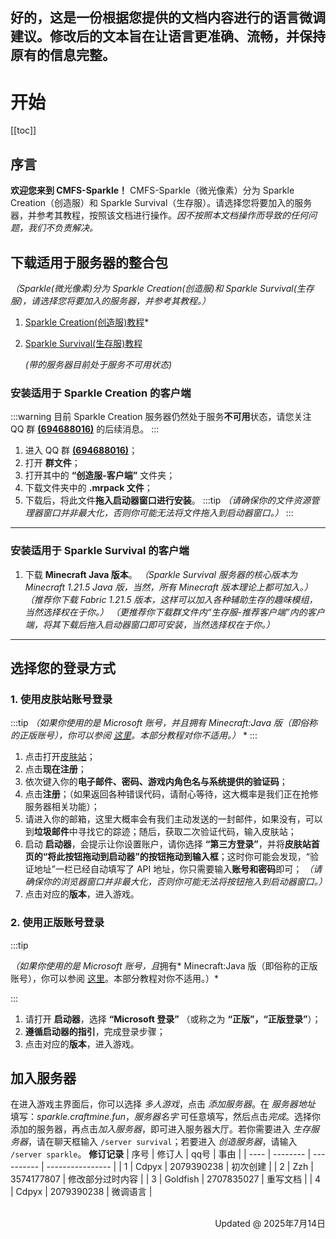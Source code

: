 好的，这是一份根据您提供的文档内容进行的语言微调建议。修改后的文本旨在让语言更准确、流畅，并保持原有的信息完整。
---
# 开始

[[toc]]
## 序言
**欢迎您来到 CMFS-Sparkle！** CMFS-Sparkle（微光像素）分为 Sparkle Creation（创造服）和 Sparkle Survival（生存服）。请选择您将要加入的服务器，并参考其教程，按照该文档进行操作。*因不按照本文档操作而导致的任何问题，我们不负责解决。*
## 下载适用于服务器的整合包
*（Sparkle(微光像素)分为 Sparkle Creation(创造服)和 Sparkle Survival(生存服)，请选择您将要加入的服务器，并参考其教程。）*

1. [Sparkle Creation(创造服)教程](#安装适用于-Sparkle-Creation-的客户端)*

2. [Sparkle Survival(生存服)教程](#安装适用于-Sparkle-Survival-的客户端)

   *(带的服务器目前处于服务不可用状态)*

### 安装适用于 Sparkle Creation 的客户端

:::warning
目前 Sparkle Creation 服务器仍然处于服务**不可用**状态，请您关注 QQ 群 **[(694688016)](https://qm.qq.com/q/VISLBWplmu)** 的后续消息。
:::

1. 进入 QQ 群 **[(694688016)](https://qm.qq.com/q/VISLBWplmu)**；
2. 打开 **群文件**；
3. 打开其中的 **“创造服-客户端”** 文件夹；
4. 下载文件夹中的 **.mrpack 文件**；
5. 下载后，将此文件**拖入启动器窗口进行安装**。
:::tip
*（请确保你的文件资源管理器窗口并非最大化，否则你可能无法将文件拖入到启动器窗口。）*
:::
------
### 安装适用于 Sparkle Survival 的客户端
1. 下载 **Minecraft Java 版本**。
    *（Sparkle Survival 服务器的核心版本为 Minecraft 1.21.5 Java 版，当然，所有 Minecraft 版本理论上都可加入。）*
    *（推荐你下载 Fabric 1.21.5 版本，这样可以加入各种辅助生存的趣味模组，当然选择权在于你。）*
    *（更推荐你下载群文件内“生存服-推荐客户端”内的客户端，将其下载后拖入启动器窗口即可安装，当然选择权在于你。）*
------
## 选择您的登录方式
### 1. 使用皮肤站账号登录
:::tip
*（如果你使用的是 Microsoft 账号，并且拥有 Minecraft:Java 版（即俗称的正版账号），你可以参阅 [这里](#2.使用正版账号登陆)。本部分教程对你不适用。）* *
:::

1. 点击打开[皮肤站](http://s.bu7.top:20000)；
2. 点击**现在注册**；
3. 依次键入你的**电子邮件、密码、游戏内角色名与系统提供的验证码**；
4. 点击**注册**；（如果返回各种错误代码，请耐心等待，这大概率是我们正在抢修服务器相关功能）；
5. 请进入你的邮箱，这里大概率会有我们主动发送的一封邮件，如果没有，可以到**垃圾邮件**中寻找它的踪迹；随后，获取二次验证代码，输入皮肤站；
6. 启动 **启动器**，会提示让你设置账户，请你选择 **“第三方登录”**，并将**皮肤站首页的“将此按钮拖动到启动器”的按钮拖动到输入框**；这时你可能会发现，“验证地址”一栏已经自动填写了 API 地址，你只需要输入**账号和密码**即可；
    *（请确保你的浏览器窗口并非最大化，否则你可能无法将按钮拖入到启动器窗口。）*
7. 点击对应的**版本**，进入游戏。
### 2. 使用正版账号登录

:::tip

*（如果你使用的是 Microsoft 账号，且*拥有* Minecraft:Java 版（即俗称的正版账号），你可以参阅 [这里](#1.使用皮肤站账号登录)。本部分教程对你不适用。）*

:::

1. 请打开 **启动器**，选择 **“Microsoft 登录”** （或称之为 **“正版”，“正版登录”**）；
2. **遵循启动器的指引**，完成登录步骤；
3. 点击对应的**版本**，进入游戏。
## 加入服务器
在进入游戏主界面后，你可以选择 *多人游戏*，点击 *添加服务器*。在 *服务器地址* 填写：*sparkle.craftmine.fun*，*服务器名字* 可任意填写，然后点击*完成*。选择你添加的服务器，再点击*加入服务器*，即可进入服务器大厅。若你需要进入 *生存服务器*，请在聊天框输入 `/server survival`；若要进入 *创造服务器*，请输入 `/server sparkle`。
**修订记录**
| 序号 | 修订人   | qq号       | 事由             |
| ---- | -------- | ---------- | ---------------- |
| 1    | Cdpyx    | 2079390238 | 初次创建         |
| 2    | Zzh      | 3574177807 | 修改部分过时内容 |
| 3    | Goldfish | 2707835027 | 重写文档         |
| 4    | Cdpyx    | 2079390238 | 微调语言         |
<p style="text-align: right"><br>Updated @ 2025年7月14日

